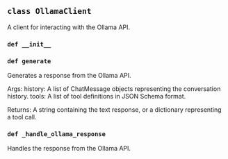 ## `class OllamaClient`

A client for interacting with the Ollama API.

### `def __init__`

### `def generate`

Generates a response from the Ollama API.

Args:
    history: A list of ChatMessage objects representing the conversation history.
    tools: A list of tool definitions in JSON Schema format.

Returns:
    A string containing the text response, or a dictionary
    representing a tool call.

### `def _handle_ollama_response`

Handles the response from the Ollama API.

